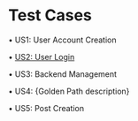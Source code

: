 # Test Cases

•<link to template slide> US1: User Account Creation

• [US2: User Login](https://docs.google.com/presentation/d/1yLvg2qkUb43ItoxmNf_4VPfgJjtEmov82dFa7KHwtr4/edit?usp=sharing)

•<link to template slide> US3: Backend Management

•<link to template slide> US4: {Golden Path description}

•<link to template slide> US5: Post Creation
